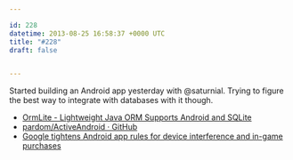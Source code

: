 ```yaml
---

id: 228
datetime: 2013-08-25 16:58:37 +0000 UTC
title: "#228"
draft: false


---
```


Started building an Android app yesterday with @saturnial. Trying to figure the best way to integrate with databases with it though. 

 
 * [OrmLite - Lightweight Java ORM Supports Android and SQLite](http://ormlite.com/sqlite_java_android_orm.shtml)
 * [pardom/ActiveAndroid · GitHub](https://github.com/pardom/ActiveAndroid)
 * [Google tightens Android app rules for device interference and in-game purchases](http://www.engadget.com/2013/08/23/google-tightens-android-app-rules-that-ban-device-interference/)


